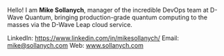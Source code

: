 Hello! I am **Mike Sollanych**, manager of the incredible DevOps team at D-Wave Quantum, bringing production-grade quantum computing to the masses via the D-Wave Leap cloud service. 

LinkedIn: https://www.linkedin.com/in/mikesollanych/
Email: mike@sollanych.com
Web: www.sollanych.com
